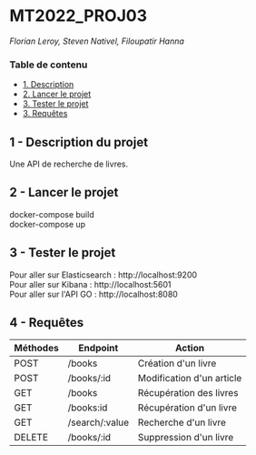 # MT2022_PROJ03
*Florian Leroy, Steven Nativel, Filoupatir Hanna*

### Table de contenu

* [1. Description](#description)
* [2. Lancer le projet](#lancer-projet)
* [3. Tester le projet](#tester-projet)
* [3. Requêtes](#requete)



## 1 - Description du projet
<a name="description"/>
Une API de recherche de livres.

## 2 - Lancer le projet
<a name="lancer-projet"/>

docker-compose build  
docker-compose up

## 3 - Tester le projet
<a name="tester-projet"/>

Pour aller sur Elasticsearch : http://localhost:9200    
Pour aller sur Kibana : http://localhost:5601    
Pour aller sur l'API GO : http://localhost:8080

## 4 - Requêtes

| Méthodes | Endpoint | Action |
|---|---|---|
| POST | /books | Création d'un livre  |
| POST | /books/:id | Modification d'un article  |
| GET | /books | Récupération des livres |
| GET | /books:id | Récupération d'un livre |
| GET | /search/:value | Recherche d'un livre |
| DELETE | /books/:id | Suppression d'un livre |
